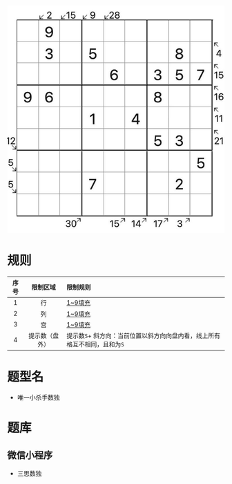 ![](../../../../images/sudoku/唯一小杀手数独.jpg)

# 规则

| 序号  |  限制区域   | 限制规则                                      |
|:---:|:-------:|:------------------------------------------|
|  1  |    行    | [1~9填充]                                  |
|  2  |    列    | [1~9填充]                                  |
|  3  |    宫    | [1~9填充]                                  |
|  4  | 提示数（盘外） | 提示数`S`+ 斜方向：当前位置以斜方向向盘内看，线上所有格互不相同，且和为`S` |

# 题型名

- 唯一小杀手数独

# 题库

## 微信小程序

- 三思数独

[1~9填充]: ../../../../rules.md#1to9填充